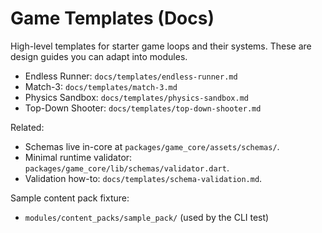# Game Templates (Docs)

High-level templates for starter game loops and their systems. These are design guides you can adapt into modules.

-    Endless Runner: `docs/templates/endless-runner.md`
-    Match-3: `docs/templates/match-3.md`
-    Physics Sandbox: `docs/templates/physics-sandbox.md`
-    Top-Down Shooter: `docs/templates/top-down-shooter.md`

Related:

-    Schemas live in-core at `packages/game_core/assets/schemas/`.
-    Minimal runtime validator: `packages/game_core/lib/schemas/validator.dart`.
-    Validation how-to: `docs/templates/schema-validation.md`.

Sample content pack fixture:

-    `modules/content_packs/sample_pack/` (used by the CLI test)
